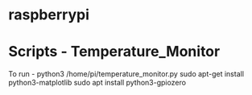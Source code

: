 # raspberrypi

# Scripts - Temperature_Monitor
To run - python3 /home/pi/temperature_monitor.py
sudo apt-get install python3-matplotlib
sudo apt install python3-gpiozero